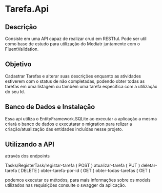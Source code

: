 # Tarefa.Api
## Descrição
Consiste em uma API capaz de realizar crud em RESTful. 
Pode ser util como base de estudo para utilização do Mediatr juntamente com o FluentValidation.

## Objetivo
Cadastrar Tarefas e alterar suas descrições enquanto as atividades estiverem com o status de não completadas, podendo obter todas as tarefas em uma listagem ou também uma tarefa específica  com a utilização do seu Id. 

## Banco de Dados e Instalação
Essa api utiliza o EntityFramework.SQLite ao executar a aplicação a mesma criará o banco de dados e executarar o migration para relizar a criação/atualização das entidades incluídas nesse projeto.

## Utilizando a API 
através dos endpoints 

Tasks/RegisterTask/registar-tarefa ( POST )
atualizar-tarefa ( PUT ) 
deletar-tarefa ( DELETE )
obter-tarefa-por-id ( GET ) 
obter-todas-tarefas ( GET )

podemos executar os métodos, para mais informações sobre os models utilizados nas requisições consulte o swagger da aplicação.

